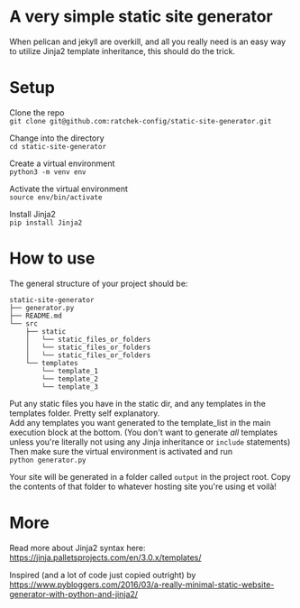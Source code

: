 # A very simple static site generator
When pelican and jekyll are overkill, and all you really need is an easy way to utilize Jinja2 template inheritance, this should do the trick.

# Setup
Clone the repo  
`git clone git@github.com:ratchek-config/static-site-generator.git`

Change into the directory  
`cd static-site-generator`

Create a virtual environment  
`python3 -m venv env`

Activate the virtual environment  
`source env/bin/activate`

Install Jinja2  
`pip install Jinja2`


# How to use
The general structure of your project should be:

```
static-site-generator
├── generator.py
├── README.md
└── src
    ├── static
    │   └── static_files_or_folders
    │   └── static_files_or_folders
    │   └── static_files_or_folders
    └── templates
        └── template_1
        └── template_2
        └── template_3
```


Put any static files you have in the static dir, and any templates in the templates folder. Pretty self explanatory.  
Add any templates you want generated to the template_list in the main execution block at the bottom.
(You don't want to generate *all* templates unless you're literally not using any Jinja inheritance or `include` statements)
Then make sure the virtual environment is activated and run  
`python generator.py`


Your site will be generated in a folder called `output` in the project root. Copy the contents of that folder to whatever hosting site you're using et voilà!

# More
Read more about Jinja2 syntax here:  
https://jinja.palletsprojects.com/en/3.0.x/templates/

Inspired (and a lot of code just copied outright) by  
https://www.pybloggers.com/2016/03/a-really-minimal-static-website-generator-with-python-and-jinja2/
